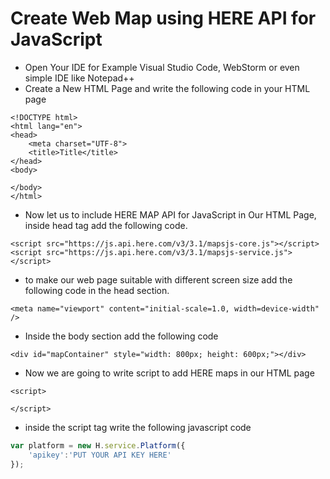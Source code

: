 # Create Web Map using HERE API for JavaScript
* Open Your IDE for Example Visual Studio Code, WebStorm or even simple IDE like Notepad++
* Create a New HTML Page and write the following code in your HTML page
```
<!DOCTYPE html>
<html lang="en">
<head>
    <meta charset="UTF-8">
    <title>Title</title>
</head>
<body>

</body>
</html>
```
* Now let us to include HERE MAP API for JavaScript in Our HTML Page, inside head tag add the following code.
```
<script src="https://js.api.here.com/v3/3.1/mapsjs-core.js"></script>
<script src="https://js.api.here.com/v3/3.1/mapsjs-service.js"></script>

```
* to make our web page suitable with different screen size add the following code in the head section.
```
<meta name="viewport" content="initial-scale=1.0, width=device-width" />
```
* Inside the body section add the following code
```
<div id="mapContainer" style="width: 800px; height: 600px;"></div>
```
* Now we are going to write script to add HERE maps in our HTML page
```
<script>

</script>

```
* inside the script tag write the following javascript code
```javascript
var platform = new H.service.Platform({
	'apikey':'PUT YOUR API KEY HERE'
});

```